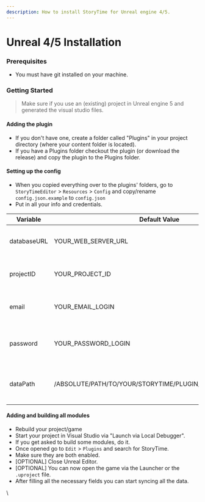 ```yaml
---
description: How to install StoryTime for Unreal engine 4/5.
---
```


# Unreal 4/5 Installation

### Prerequisites

* You must have git installed on your machine.

### Getting Started

> Make sure if you use an (existing) project in Unreal engine 5 and generated the visual studio files.

#### Adding the plugin

* If you don't have one, create a folder called "Plugins" in your project directory (where your content folder is located).
* If you have a Plugins folder checkout the plugin (or download the release) and copy the plugin to the Plugins folder.

#### Setting up the config

* When you copied everything over to the plugins' folders, go to `StoryTimeEditor` > `Resources` > `Config` and copy/rename `config.json.example` to `config.json`
* Put in all your info and credentials.

| Variable    | Default Value                                               | Description                                    |
| ----------- | ----------------------------------------------------------- | ---------------------------------------------- |
| databaseURL | YOUR\_WEB\_SERVER\_URL                                      | Your web server to retrieve the data from      |
| projectID   | YOUR\_PROJECT\_ID                                           | Your project id you want to use.               |
| email       | YOUR\_EMAIL\_LOGIN                                          | Your email credential to log into StoryTime.   |
| password    | YOUR\_PASSWORD\_LOGIN                                       | Your password credential to log into StoryTime |
| dataPath    | /ABSOLUTE/PATH/TO/YOUR/STORYTIME/PLUGIN/FOLDER/Content/Data | The location to store the JSON data in.        |

#### Adding and building all modules

* Rebuild your project/game
* Start your project in Visual Studio via "Launch via Local Debugger".
* If you get asked to build some modules, do it.
* Once opened go to `Edit` > `Plugins` and search for StoryTime.
* Make sure they are both enabled.
* \[OPTIONAL] Close Unreal Editor.
* \[OPTIONAL] You can now open the game via the Launcher or the `.uproject` file.
* After filling all the necessary fields you can start syncing all the data.



\
